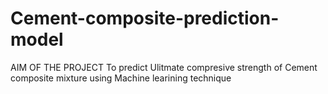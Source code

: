 # Cement-composite-prediction-model
AIM OF THE PROJECT
To predict Ulitmate compresive strength of Cement composite mixture using Machine learining technique
